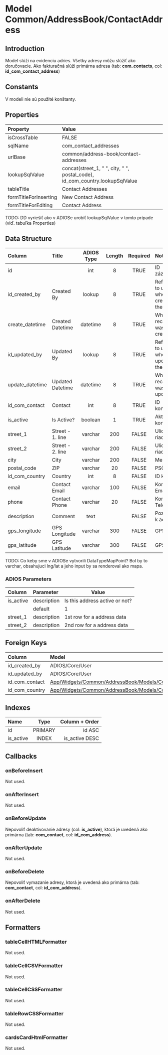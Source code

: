 # Model Common/AddressBook/ContactAddress

## Introduction
Model slúži na evidenciu adries. Všetky adresy môžu slúžiť ako doručovacie. Ako fakturačná slúži primárna adresa (tab: **com_contacts**, col: **id_com_contact_address**)

## Constants
V modeli nie sú použité konštanty.

## Properties
| Property              | Value                                                                        |
| :-------------------- | :--------------------------------------------------------------------------- |
| isCrossTable          | FALSE                                                                        |
| sqlName               | com_contact_addresses                                                        |
| urlBase               | common/address-book/contact-addresses                                        |
| lookupSqlValue        | concat(street_1, " ", city, " ", postal_code), id_com_country.lookupSqlValue |
| tableTitle            | Contact Addresses                                                            |
| formTitleForInserting | New Contact Address                                                          |
| formTitleForEditing   | Contact Address                                                              |

TODO: DD vyriešiť ako v ADIOSe urobiť lookupSqlValue v tomto prípade (viď. tabuľka Properties)

## Data Structure
| Column          | Title            | ADIOS Type | Length | Required | Notes                                    |
| :-------------- | :--------------- | :--------: | :----: | :------: | :--------------------------------------- |
| id              |                  |    int     |   8    |   TRUE   | ID záznamu                               |
| id_created_by   | Created By       |   lookup   |   8    |   TRUE   | Reference to user who created the record |
| create_datetime | Created Datetime |  datetime  |   8    |   TRUE   | When the record was created              |
| id_updated_by   | Updated By       |   lookup   |   8    |   TRUE   | Reference to user who updated the record |
| update_datetime | Updated Datetime |  datetime  |   8    |   TRUE   | When the record was updated              |
| id_com_contact  | Contact          |    int     |   8    |   TRUE   | ID kontaktu                              |
| is_active       | Is Active?       |  boolean   |   1    |   TRUE   | Aktívny kontakt?                         |
| street_1        | Street - 1. line |  varchar   |  200   |  FALSE   | Ulica - 1. riadok                        |
| street_2        | Street - 2. line |  varchar   |  200   |  FALSE   | Ulica - 2. riadok                        |
| city            | City             |  varchar   |  200   |  FALSE   | Mesto                                    |
| postal_code     | ZIP              |  varchar   |   20   |  FALSE   | PSČ                                      |
| id_com_country  | Country          |    int     |   8    |  FALSE   | ID krajiny                               |
| email           | Contact Email    |  varchar   |  100   |  FALSE   | Kontaktný Email                          |
| phone           | Contact Phone    |  varchar   |   20   |  FALSE   | Kontaktný Telefón                        |
| description     | Comment          |    text    |        |  FALSE   | Poznámka k adrese                        |
| gps_longitude   | GPS Longitude    |  varchar   |  300   |  FALSE   | GPS dĺžka                                |
| gps_latitude    | GPS Latitude     |  varchar   |  300   |  FALSE   | GPS šírka                                |

TODO: Co keby sme v ADIOSe vytvorili DataTypeMapPoint? Bol by to varchar, obsahujuci lng/lat a jeho input by sa renderoval ako mapa.

### ADIOS Parameters
| Column    | Parameter   | Value                          |
| :-------- | :---------- | ------------------------------ |
| is_active | description | Is this address active or not? |
|           | default     | 1                              |
| street_1  | description | 1st row for a address data     |
| street_2  | description | 2nd row for a address data     |

## Foreign Keys
| Column         | Model                                                                                          | Relation | OnUpdate | OnDelete |
| :------------- | :--------------------------------------------------------------------------------------------- | :------: | -------- | -------- |
| id_created_by  | ADIOS/Core/User                                                                                |   1:N    | Cascade  | Cascade  |
| id_updated_by  | ADIOS/Core/User                                                                                |   1:N    | Cascade  | Cascade  |
| id_com_contact | [App/Widgets/Common/AddressBook/Models/Contact](../../../Common/AddressBook/Models/Contact.md) |   1:N    | Cascade  | Restrict |
| id_com_country | [App/Widgets/Common/AddressBook/Models/Country](../../../Common/AddressBook/Models/Country.md) |   1:N    | Cascade  | Restrict |

## Indexes
| Name      |  Type   | Column + Order |
| :-------- | :-----: | -------------: |
| id        | PRIMARY |         id ASC |
| is_active |  INDEX  | is_active DESC |

## Callbacks

### onBeforeInsert
Not used.

### onAfterInsert
Not used.

### onBeforeUpdate
Nepovoliť deaktivovanie adresy (col: **is_active**), ktorá je uvedená ako primárna (tab: **com_contact**, col: **id_com_address**).

### onAfterUpdate
Not used.

### onBeforeDelete
Nepovoliť vymazanie adresy, ktorá je uvedená ako primárna (tab: **com_contact**, col: **id_com_address**).

### onAfterDelete

Not used.
## Formatters

### tableCellHTMLFormatter
Not used.

### tableCellCSVFormatter
Not used.

### tableCellCSSFormatter
Not used.

### tableRowCSSFormatter
Not used.

### cardsCardHtmlFormatter
Not used.
